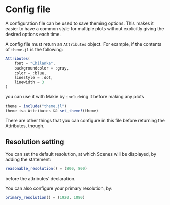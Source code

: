 # Config file

A configuration file can be used to save theming options. This makes
it easier to have a common style for multiple plots without explicitly giving
the desired options each time.

A config file must return an `Attributes` object. For example, if the contents of
`theme.jl` is the following:
```julia
Attributes(
    font = "Chilanka",
    backgroundcolor = :gray,
    color = :blue,
    linestyle = :dot,
    linewidth = 3
)
```
you can use it with Makie by `include`ing it before making any plots
```julia
theme = include("theme.jl")
theme isa Attributes && set_theme!(theme)
```

There are other things that you can configure in this file before returning the Attributes, though.  

## Resolution setting

You can set the default resolution, at which Scenes will be displayed, by adding the statement:
```julia
reasonable_resolution() = (800, 800)
```
before the attributes' declaration.

You can also configure your primary resolution, by:
```julia
primary_resolution() = (1920, 1080)
```
